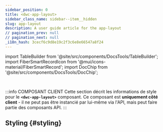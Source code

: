 ```yaml
---
sidebar_position: 0
title: <dwc-app-layout>
sidebar_class_name: sidebar--item__hidden
slug: app-layout
description: A user guide article for the app-layout
// pagination_prev: null
// pagination_next: null
_i18n_hash: 3cecf6c9d8e19c2f3c6e8e66547a8f24
---
```

import TableBuilder from '@site/src/components/DocsTools/TableBuilder';
import FiberSmartRecordIcon from '@mui/icons-material/FiberSmartRecord';
import DocChip from '@site/src/components/DocsTools/DocChip';

<DocChip chip='shadow' />

<br />

:::info COMPOSANT CLIENT
Cette section décrit les informations de style pour le **`<dwc-app-layout>`** composant. Ce composant est **uniquement côté client** - il ne peut pas être instancié par lui-même via l'API, mais peut faire partie des composants API.
:::

## Styling {#styling}

<TableBuilder name="dwc-app-layout" clientComponent />
